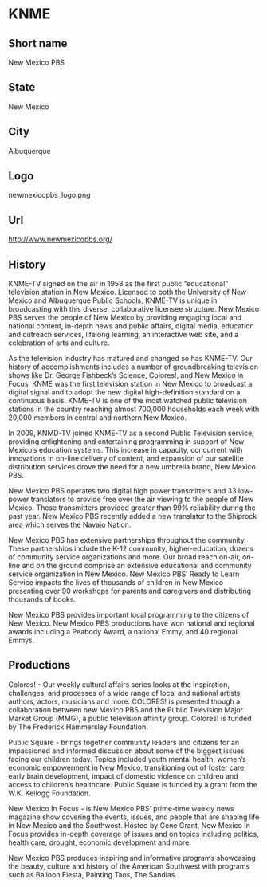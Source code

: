 # KNME

## Short name

New Mexico PBS

## State

New Mexico

## City

Albuquerque

## Logo

newmexicopbs_logo.png

## Url

http://www.newmexicopbs.org/

## History

KNME-TV signed on the air in 1958 as the first public “educational”
television station in New Mexico.  Licensed to both the University of New Mexico
and Albuquerque Public Schools, KNME-TV is unique in broadcasting with this diverse,
collaborative licensee structure. New Mexico PBS serves the people of New Mexico
by providing engaging local and national content, in-depth news and public affairs,
digital media, education and outreach services, lifelong learning, an interactive
web site, and a celebration of arts and culture.

As the television industry has
matured and changed so has KNME-TV.  Our history of accomplishments includes a
number of groundbreaking television shows like Dr. George Fishbeck’s Science,
Colores!, and New Mexico in Focus.  KNME was the first television station in New
Mexico to broadcast a digital signal and to adopt the new digital high-definition
standard on a continuous basis.   KNME-TV is one of the most watched public television
stations in the country reaching almost 700,000 households each week with 20,000
members in central and northern New Mexico.

In 2009, KNMD-TV joined KNME-TV as
a second Public Television service, providing enlightening and entertaining programming
in support of New Mexico’s education systems.  This increase in capacity, concurrent
with innovations in on-line delivery of content, and expansion of our satellite
distribution services drove the need for a new umbrella brand, New Mexico PBS.

New Mexico PBS operates two digital high power transmitters and 33 low-power
translators to provide free over the air viewing to the people of New Mexico.
These transmitters provided greater than 99% reliability during the past year.
New Mexico PBS recently added a new translator to the Shiprock area which serves
the Navajo Nation.

New Mexico PBS has extensive partnerships throughout the community.
These partnerships include the K-12 community, higher-education, dozens of community
service organizations and more.  Our broad reach on-air, on-line and on the ground
comprise an extensive educational and community service organization in New Mexico.
New Mexico PBS’ Ready to Learn Service impacts the lives of thousands of children
in New Mexico presenting over 90 workshops for parents and caregivers and distributing
thousands of books.

New Mexico PBS provides important local programming to the
citizens of New Mexico. New Mexico PBS productions have won national and regional
awards including a Peabody Award, a national Emmy, and 40 regional Emmys.


## Productions

Colores! - Our weekly cultural affairs series looks at the inspiration,
challenges, and processes of a wide range of local and national artists, authors,
actors, musicians and more.  COLORES! is presented though a collaboration between
new Mexico PBS and the Public Television Major Market Group (MMG), a public television
affinity group.   Colores! is funded by The Frederick Hammersley Foundation.

Public
Square - brings together community leaders and citizens for an impassioned and
informed discussion about some of the biggest issues facing our children today.
Topics included youth mental health, women’s economic empowerment in New Mexico,
transitioning out of foster care, early brain development, impact of domestic
violence on children and access to children’s healthcare. Public Square is funded
by a grant from the W.K. Kellogg Foundation.

New Mexico In Focus - is New Mexico
PBS’ prime-time weekly news magazine show covering the events, issues, and people
that are shaping life in New Mexico and the Southwest. Hosted by Gene Grant, New
Mexico In Focus provides in-depth coverage of issues and on topics including politics,
health care, drought, economic development and more.

New Mexico PBS produces
inspiring and informative programs showcasing the beauty, culture and history
of the American Southwest with programs such as Balloon Fiesta, Painting Taos,
The Sandias.

